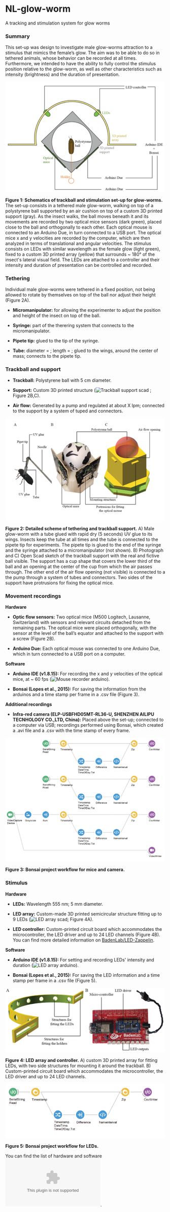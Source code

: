 # NL-glow-worm
A tracking and stimulation system for glow worms

### Summary
This set-up was design to investigate male glow-worms attraction to a stimulus that mimics the female’s glow. The aim was to be able to do so in tethered animals, whose behavior can be recorded at all times. Furthermore, we intended to have the ability to fully control the stimulus position relative to the glow-worm, as well as other characteristics such as intensity (brightness) and the duration of presentation.

![Trackball schematics](figures/Trackball_set-up_general_whitebackground.png)

**Figure 1: Schematics of trackball and stimulation set-up for glow-worms.** The set-up consists in a tethered male glow-worm, walking on top of a polystyrene ball supported by an air cushion on top of a custom 3D printed support (gray). As the insect walks, the ball moves beneath it and its movements are recorded by two optical mice sensors (dark green), placed close to the ball and orthogonally to each other. Each optical mouse is connected to an Arduino Due, in turn connected to a USB port. The optical mice x and y velocities are recorded by the computer, which are then analyzed in terms of translational and angular velocities. The stimulus consists on LEDs with similar wavelength as the female glow (light green), fixed to a custom 3D printed array (yellow) that surrounds ~ 180° of the insect's lateral visual field. The LEDs are attached to a controller and their intensity and duration of presentation can be controlled and recorded.


### Tethering 

Individual male glow-worms were tethered in a fixed position, not being allowed to rotate by themselves on top of the ball nor adjust their height (Figure 2A).

- **Micromanipulator:** for allowing the experimenter to adjust the position and height of the insect on top of the ball.

- **Syringe:** part of the therering system that connects to the micromanipulator.

- **Pipete tip:** glued to the tip of the syringe.

- **Tube:** diameter = ; length = ; glued to the wings, around the center of mass; connects to the pipete tip.


### Trackball and support

- **Trackball:** Polystyrene ball with 5 cm diameter.

- **Support:** Custom 3D printed structure (![Trackball support scad](software/Trackball_support_5cm.scad) ; Figure 2B,C).

- **Air flow:** Generated by a pump and regulated at about X lpm; connected to the support by a system of tuped and connectors.


![Trackball support](figures/Trackball_support_tethering.png)

**Figure 2: Detailed scheme of tethering and trackball support.** A) Male glow-worm with a tube glued with rapid dry (5 seconds) UV glue to its wings. Insects keep the tube at all times and the tube is connected to the pipete tip for experiments. The pipete tip is glued to the end of the syringe and the syringe attached to a micromanipulator (not shown). B) Photograph and C) Open Scad sketch of the trackball support with the real and fictive ball visible. The support has a cup shape that covers the lower third of the ball and an opening at the center of the cup from which the air passes through. The other end of the air flow opening (not visible) is connected to a the pump through a system of tubes and connectors. Two sides of the support have protrusions for fixing the optical mice.



### Movement recordings

**Hardware**

- **Optic flow sensors:** Two optical mice (M500 Logitech, Lausanne, Switzerland) with sensors and relevant circuits detached from the remaining parts. The optical mice were placed orthogonally, with the sensor at the level of the ball’s equator and attached to the support with a screw (Figure 2B).

- **Arduino Due:** Each optical mouse was connected to one Arduino Due, which in turn connected to a USB port on a computer. 


**Software**

- **Arduino IDE (v1.8.15):** For recording the x and y velocities of the optical mice, at ~ 60 fps (![Mouse recorder arduino](software/MouseController_1.ino)).

- **Bonsai (Lopes et al., 2015):** For saving the information from the arduinos and a time stamp per frame in a .csv file (Figure 3).


**Additional recordings** 

- **Infra-red camera (ELP-USBFHD05MT-RL36-U, SHENZHEN AILIPU TECNHOLOGY CO.,LTD, China):** Placed above the set-up; connected to a computer via USB; recordings performed using Bonsai, which created a .avi file and a .csv with the time stamp of every frame.



![Bonsai mice and cam](figures/Bonsai_mice_cam.png)

**Figure 3: Bonsai project workflow for mice and camera.**


### Stimulus 

**Hardware**

- **LEDs:** Wavelength 555 nm; 5 mm diameter.

- **LED array:** Custom-made 3D printed semicircular structure fitting up to 9 LEDs (![LED array scad](software/LED_line.scad); Figure 4A).

- **LED controller:** Custom-printed circuit board which accommodates the microcontroller, the LED driver and up to 24 LED channels (Figure 4B). You can find more detailed information on [BadenLab/LED-Zappelin](https://github.com/BadenLab/LED-Zappelin).

**Software**

- **Arduino IDE (v1.8.15):** For setting and recording LEDs' intensity and duration (![LED array arduino](software/LED_array_intensity_baseline.ino)).

- **Bonsai (Lopes et al., 2015):** For saving the LED information and a time stamp per frame in a .csv file (Figure 5).



![LED array and controller](figures/LED_array_controller.png)

**Figure 4: LED array and controller.** A) custom 3D printed array for fitting LEDs, with two side structures for mounting it around the trackball. B) Custom-printed circuit board which accommodates the microcontroller, the LED driver and up to 24 LED channels. 


![LED bonsai](figures/LED_bonsai.png)


**Figure 5: Bonsai project workflow for LEDs.** 




You can find the list of hardware and software ![here](hardware/List_material.xlsx).






<!--information/link dump:  
https://www.adafruit.com/product/1356  
https://www.mouser.co.uk/ProductDetail/Lumex/SSL-LX5093PGD?qs=%2Fha2pyFaduh%252BeY3QLiqc1szK7GoZblk1b%252BVpa99b7ZsXu%2FBD2FbvvA%3D%3D  

https://scanbox.org/2014/04/23/ball-tracking/comment-page-1/  


https://www.bidouille.org/files/hack/mousecam/Understanding%20Optical%20Mice%20White%20Paper.pdf  

https://www.bidouille.org/files/hack/mousecam/Optical_Flow_OPT.pdf  

note on work in progress:


26/04/2021
Seems mouse sensors using for optical flow detection are extremelly hard to come by in small quantities. I started [this thread](https://forum.openhardware.science/t/tracking-movement-with-a-computer-mouse-help/2834) on the GOSH Forum and some people have chipped in with ideas/suggestions and resources.

In the meantime I bought a cheap Ebay mouse to take it apart and see if we could learn something from the parts/components and if it would work as well on styrofoam spheres.

## SCAD Files
Contains the trackball support SCAD file. Current version has slits for mounts. Parameters:

`diameter` Diameter of the ball. Defaults to 44mm.
 - Glow worms: 44mm
 - Beetles: 100mm
 - Wood ants: 44mm  
`height="high"/"low"` Determines if 1/2 or 1/3 of the ball is covered.  
`inlet=true/false/"only"` Whether to include an inlet which can be glued underneath the holder. 

Currently the space thickness of the sides may need to be increased to make better room for the slits.

Also scad file for LED array (LED_line) - half circunfrence, 6 cm inner diameter, 0.5 cm thickness; with two rods to glue on the side for holding and rotating if needed (0.5 cm diam, 3 cm long)

## Trackball program
A small standalone program which reads the movement of the cursor (motion in x controls rotational motion (orientation angle), changes in y translational movement). Stop the script with SPACE. Ideally integrate two ortogonal optical mouse. 

Note: Tracking ball movement with camera also possible (see links bellow for FicTrac)


## Previous studies with trackballs:

- FicTrac paper for tracking ball motion with a camera:
https://www.researchgate.net/profile/Gavin-Taylor-2/publication/260044337_FicTrac_A_visual_method_for_tracking_spherical_motion_and_generating_fictive_animal_paths/links/5daa3b78299bf111d4be68c9/FicTrac-A-visual-method-for-tracking-spherical-motion-and-generating-fictive-animal-paths.pdf

https://www.biorxiv.org/content/10.1101/2021.04.29.442008v1.full.pdf

https://www.dropbox.com/sh/5tcplzvkufx8qrj/AAAbGobTdm5zj6f1vsMPDctEa (out of date - have not found current software)

- Trackball for ants (no stimulus):
https://www.researchgate.net/profile/Hansjuergen-Dahmen/publication/313776075_Naturalistic_path_integration_of_Cataglyphis_desert_ants_on_an_air-cushioned_lightweight_spherical_treadmill/links/5992c053458515a8a24bdb66/Naturalistic-path-integration-of-Cataglyphis-desert-ants-on-an-air-cushioned-lightweight-spherical-treadmill.pdf -->
